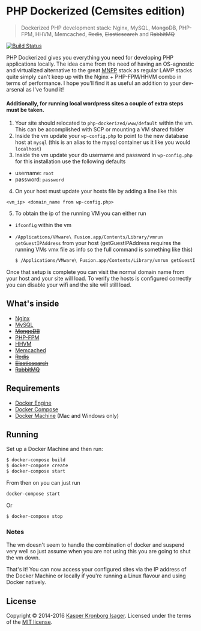 # PHP Dockerized (Cemsites edition)

> Dockerized PHP development stack: Nginx, MySQL, <s>MongoDB</s>, PHP-FPM, HHVM, Memcached, <s>Redis</s>, <s>Elasticsearch</s> and <s>RabbitMQ</s>

[![Build Status](https://travis-ci.org/kasperisager/php-dockerized.svg)](https://travis-ci.org/kasperisager/php-dockerized)

PHP Dockerized gives you everything you need for developing PHP applications locally. The idea came from the need of having an OS-agnostic and virtualized alternative to the great [MNPP](https://github.com/jyr/MNPP) stack as regular LAMP stacks quite simply can't keep up with the Nginx + PHP-FPM/HHVM combo in terms of performance. I hope you'll find it as useful an addition to your dev-arsenal as I've found it!

#### Additionally, for running local wordpress sites a couple of extra steps must be taken.
1. Your site should relocated to `php-dockerized/www/default` within the vm. This can be accomplished with SCP or mounting a VM shared folder
2. Inside the vm update your `wp-config.php` to point to the new database host at `mysql` (this is an alias to the mysql container us it like you would `localhost`)
3. Inside the vm update your db username and password in `wp-config.php` for this installation use the following defaults
  - username: `root`
  - password: `password`
4. On your host must update your hosts file by adding a line like this

  ```hosts
  <vm_ip> <domain_name from wp-config.php>
  ```
5. To obtain the ip of the running VM you can either run
  - `ifconfig` within the vm
  - `/Applications/VMware\ Fusion.app/Contents/Library/vmrun getGuestIPAddress` from your host (getGuestIPAddress requires the running VMs vmx file as info so the full command is something like this)
    
    ```sh
    $ /Applications/VMware\ Fusion.app/Contents/Library/vmrun getGuestIPAddress ~/Documents/Virtual\ Machines.localized/site.vmwarevm/site.vmx
    ```
    
Once that setup is complete you can visit the normal domain name from your host and your site will load. To verify the hosts is configured correctly you can disable your wifi and the site will still load.

## What's inside

* [Nginx](http://nginx.org/)
* [MySQL](http://www.mysql.com/)
* <s>[MongoDB](http://www.mongodb.org/)</s>
* [PHP-FPM](http://php-fpm.org/)
* [HHVM](http://www.hhvm.com/)
* [Memcached](http://memcached.org/)
* <s>[Redis](http://redis.io/)</s>
* <s>[Elasticsearch](http://www.elasticsearch.org/)</s>
* <s>[RabbitMQ](https://www.rabbitmq.com/)</s>

## Requirements

* [Docker Engine](https://docs.docker.com/installation/)
* [Docker Compose](https://docs.docker.com/compose/)
* [Docker Machine](https://docs.docker.com/machine/) (Mac and Windows only)

## Running

Set up a Docker Machine and then run:

```sh
$ docker-compose build
$ docker-compose create
$ docker-compose start
```

From then on you can just run
```sh
docker-compose start
```
Or
```sh
$ docker-compose stop
```

### Notes
The vm doesn't seem to handle the combination of docker and suspend very well so just assume when you are not using this you are going to shut the vm down.

That's it! You can now access your configured sites via the IP address of the Docker Machine or locally if you're running a Linux flavour and using Docker natively.

## License

Copyright &copy; 2014-2016 [Kasper Kronborg Isager](http://github.com/kasperisager). Licensed under the terms of the [MIT license](LICENSE.md).
